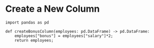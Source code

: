 # Create a New Column
```
import pandas as pd

def createBonusColumn(employees: pd.DataFrame) -> pd.DataFrame:
    employees["bonus"] = employees["salary"]*2;
    return employees;
```